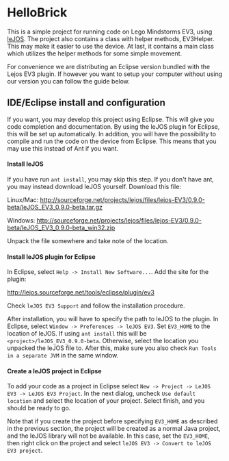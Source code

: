 # HelloBrick

This is a simple project for running code on Lego Mindstorms EV3, using
[leJOS][lejos]. 
The project also contains a class with helper methods, EV3Helper. This may make it
easier to use the device. At last, it contains a main class which utilizes the
helper methods for some simple movement.

For convenience we are distributing an Eclipse version bundled with the Lejos EV3 plugin. If however you want to setup your computer without using our version you can follow the guide below.

[lejos]: http://www.lejos.org/ev3/docs/

## IDE/Eclipse install and configuration

If you want, you may develop this project using Eclipse. This will give you
code completion and documentation. By using the leJOS plugin for Eclipse, this
will be set up automatically. In addition, you will have the possibility to
compile and run the code on the device from Eclipse. This means that you may
use this instead of Ant if you want.

#### Install leJOS

If you have run `ant install`, you may skip this step. If you don't have ant,
you may instead download leJOS yourself. Download this file:

Linux/Mac: <http://sourceforge.net/projects/lejos/files/lejos-EV3/0.9.0-beta/leJOS_EV3_0.9.0-beta.tar.gz>

Windows: <http://sourceforge.net/projects/lejos/files/lejos-EV3/0.9.0-beta/leJOS_EV3_0.9.0-beta_win32.zip>

Unpack the file somewhere and take note of the location.

#### Install leJOS plugin for Eclipse

In Eclipse, select `Help -> Install New Software...`. Add the site for the plugin:

<http://lejos.sourceforge.net/tools/eclipse/plugin/ev3>

Check `leJOS EV3 Support` and follow the installation procedure.

After installation, you will have to specify the path to leJOS to the plugin.
In Eclipse, select `Window -> Preferences -> leJOS EV3`. Set `EV3_HOME` to the
location of leJOS. If using `ant install` this will be
`<project>/leJOS_EV3_0.9.0-beta`. Otherwise, select the location you unpacked
the leJOS file to. After this, make sure you also check `Run Tools in a
separate JVM` in the same window.

#### Create a leJOS project in Eclipse

To add your code as a project in Eclipse select `New -> Project -> LeJOS EV3 ->
LeJOS EV3 Project`. In the next dialog, uncheck `Use default location` and
select the location of your project. Select finish, and you should be ready to
go.

Note that if you create the project before specifying `EV3_HOME` as described
in the previous section, the project will be created as a normal Java project,
and the leJOS library will not be available. In this case, set the `EV3_HOME`,
then right click on the project and select `leJOS EV3 -> Convert to leJOS EV3
project`.
